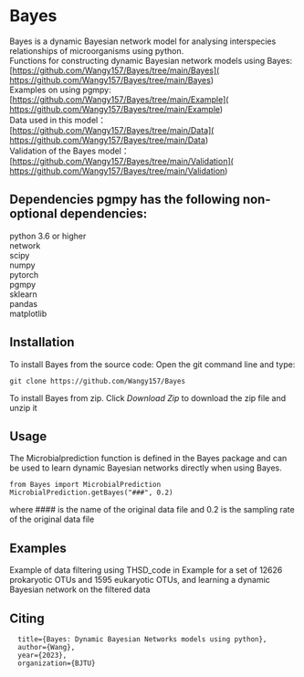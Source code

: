# Bayes
Bayes is a dynamic Bayesian network model for analysing interspecies relationships of microorganisms using python.<br>  Functions for constructing dynamic Bayesian network models using Bayes: [https://github.com/Wangy157/Bayes/tree/main/Bayes]( https://github.com/Wangy157/Bayes/tree/main/Bayes)<br>  Examples on using pgmpy: [https://github.com/Wangy157/Bayes/tree/main/Example]( https://github.com/Wangy157/Bayes/tree/main/Example)<br>  Data used in this model：[https://github.com/Wangy157/Bayes/tree/main/Data]( https://github.com/Wangy157/Bayes/tree/main/Data)<br>  Validation of the Bayes model：[https://github.com/Wangy157/Bayes/tree/main/Validation]( https://github.com/Wangy157/Bayes/tree/main/Validation)

## Dependencies  pgmpy has the following non-optional dependencies:<br>  

python 3.6 or higher<br>  network<br>  scipy<br>  numpy<br>  pytorch<br>  pgmpy<br>  sklearn<br>  pandas<br>  matplotlib<br>  


## Installation
To install Bayes from the source code:  Open the git command line and type:
```
git clone https://github.com/Wangy157/Bayes
```

To install Bayes from zip.  Click *Download Zip* to download the zip file and unzip it  

## Usage  

The Microbialprediction function is defined in the Bayes package and can be used to learn dynamic Bayesian networks directly when using Bayes.  

```
from Bayes import MicrobialPrediction
MicrobialPrediction.getBayes("###", 0.2)
```  

where #### is the name of the original data file and 0.2 is the sampling rate of the original data file

## Examples  

Example of data filtering using THSD_code in Example for a set of 12626 prokaryotic OTUs and 1595 eukaryotic OTUs, and learning a dynamic Bayesian network on the filtered data

## Citing  

```
  title={Bayes: Dynamic Bayesian Networks models using python},
  author={Wang},
  year={2023},
  organization={BJTU}
```
